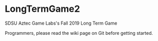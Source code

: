 # LongTermGame2
SDSU Aztec Game Labs's Fall 2019 Long Term Game

Programmers, please read the wiki page on Git before getting started.
